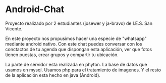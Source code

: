 # Android-Chat
Proyecto realizado por 2 estudiantes (josewer y ja-bravo) de I.E.S. San Vicente. 

En este proyecto nos propusimos hacer una especie de "whatsapp" mediante android nativo.
Con este chat puedes conversar con los conctactos de tu agenda que dispongan esta aplicación, ver que fotos tienen puestas, crear grupos y compartir tu ubicación.

La parte de servidor esta realizada en phyton.
La base de datos que usamos en mysql.
Usamos php para el tratamiento de imagenes.
Y el resto de la aplicación esta hecho en java (Android).
